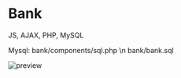 # Bank
JS, AJAX, PHP, MySQL

Mysql:
bank/components/sql.php \n
bank/bank.sql

![preview](https://user-images.githubusercontent.com/70883106/102594502-f75fb100-411e-11eb-895b-0aee39d60f20.jpg)
